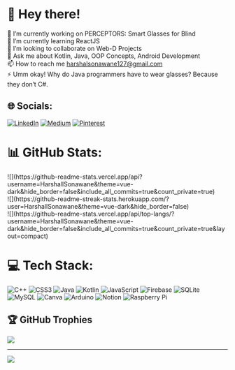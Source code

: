 # 💫 Hey there!
🔭 I’m currently working on PERCEPTORS: Smart Glasses for Blind<br>🌱 I’m currently learning ReactJS<br>👯 I’m looking to collaborate on Web-D Projects<br>💬 Ask me about Kotlin, Java, OOP Concepts, Android Development<br>📫 How to reach me harshalsonawane127@gmail.com<br>⚡ Umm okay! Why do Java programmers have to wear glasses? Because they don’t C#.


## 🌐 Socials:
[![LinkedIn](https://img.shields.io/badge/LinkedIn-%230077B5.svg?logo=linkedin&logoColor=white)](https://linkedin.com/in/harshal-sonawane-97100b229) [![Medium](https://img.shields.io/badge/Medium-12100E?logo=medium&logoColor=white)](https://medium.com/@Harshii) [![Pinterest](https://img.shields.io/badge/Pinterest-%23E60023.svg?logo=Pinterest&logoColor=white)](https://pinterest.com/Harshalsonawane127) 

# 📊 GitHub Stats:
<p align="centre">
![](https://github-readme-stats.vercel.app/api?username=HarshallSonawane&theme=vue-dark&hide_border=false&include_all_commits=true&count_private=true)<br/>
![](https://github-readme-streak-stats.herokuapp.com/?user=HarshallSonawane&theme=vue-dark&hide_border=false)<br/>
![](https://github-readme-stats.vercel.app/api/top-langs/?username=HarshallSonawane&theme=vue-dark&hide_border=false&include_all_commits=true&count_private=true&layout=compact)
</p>

# 💻 Tech Stack:
![C++](https://img.shields.io/badge/c++-%2300599C.svg?style=for-the-badge&logo=c%2B%2B&logoColor=white) ![CSS3](https://img.shields.io/badge/css3-%231572B6.svg?style=for-the-badge&logo=css3&logoColor=white) ![Java](https://img.shields.io/badge/java-%23ED8B00.svg?style=for-the-badge&logo=java&logoColor=white) ![Kotlin](https://img.shields.io/badge/kotlin-%230095D5.svg?style=for-the-badge&logo=kotlin&logoColor=white) ![JavaScript](https://img.shields.io/badge/javascript-%23323330.svg?style=for-the-badge&logo=javascript&logoColor=%23F7DF1E) ![Firebase](https://img.shields.io/badge/firebase-%23039BE5.svg?style=for-the-badge&logo=firebase) ![SQLite](https://img.shields.io/badge/sqlite-%2307405e.svg?style=for-the-badge&logo=sqlite&logoColor=white) ![MySQL](https://img.shields.io/badge/mysql-%2300f.svg?style=for-the-badge&logo=mysql&logoColor=white) ![Canva](https://img.shields.io/badge/Canva-%2300C4CC.svg?style=for-the-badge&logo=Canva&logoColor=white) ![Arduino](https://img.shields.io/badge/-Arduino-00979D?style=for-the-badge&logo=Arduino&logoColor=white) ![Notion](https://img.shields.io/badge/Notion-%23000000.svg?style=for-the-badge&logo=notion&logoColor=white) ![Raspberry Pi](https://img.shields.io/badge/-RaspberryPi-C51A4A?style=for-the-badge&logo=Raspberry-Pi)


## 🏆 GitHub Trophies
![](https://github-profile-trophy.vercel.app/?username=HarshallSonawane&theme=radical&no-frame=false&no-bg=false&margin-w=4)

---
[![](https://visitcount.itsvg.in/api?id=HarshallSonawane&icon=6&color=0)](https://visitcount.itsvg.in)

<!-- Proudly created with GPRM ( https://gprm.itsvg.in ) -->
